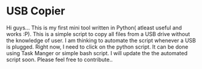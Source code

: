 # USB Copier
Hi guys...
This is my first mini tool written in Python( atleast useful and works :P).
This is a simple script to copy all files from a USB drive without the knowledge of user.
I am thinking to automate the script whenever a USB is plugged.
Right now, I need to click on the python script. It can be done using Task Manger or simple bash script.
I will update the the automated script soon.
Please feel free to contribute..
